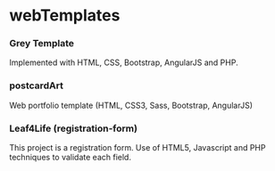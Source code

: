 # webTemplates

### Grey Template

Implemented with HTML, CSS, Bootstrap, AngularJS and PHP.


### postcardArt 

Web portfolio template (HTML, CSS3, Sass, Bootstrap, AngularJS)


### Leaf4Life (registration-form)

This project is a registration form. Use of HTML5, Javascript and PHP techniques to validate each field.
